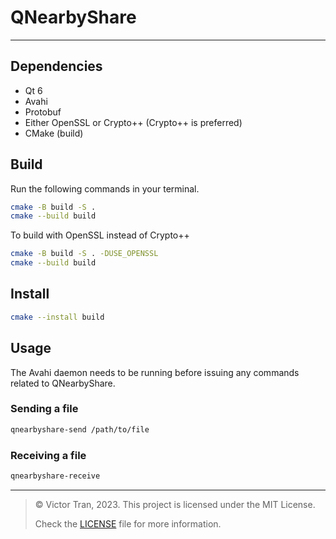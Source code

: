 # QNearbyShare

---

## Dependencies

- Qt 6
- Avahi
- Protobuf
- Either OpenSSL or Crypto++ (Crypto++ is preferred)
- CMake (build)

## Build

Run the following commands in your terminal.

```bash
cmake -B build -S .
cmake --build build
```

To build with OpenSSL instead of Crypto++

```bash
cmake -B build -S . -DUSE_OPENSSL
cmake --build build
```

## Install

```bash
cmake --install build
```

## Usage

The Avahi daemon needs to be running before issuing any commands related to QNearbyShare.

### Sending a file

```bash
qnearbyshare-send /path/to/file
```

### Receiving a file

```bash
qnearbyshare-receive
```

---

> © Victor Tran, 2023. This project is licensed under the MIT License.
>
> Check the [LICENSE](LICENSE) file for more information.
